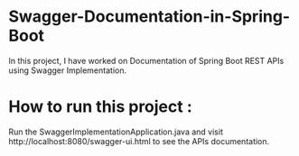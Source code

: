 # Swagger-Documentation-in-Spring-Boot
In this project, I have worked on Documentation of Spring Boot REST APIs using Swagger Implementation.

# How to run this project :

Run the SwaggerImplementationApplication.java and visit http://localhost:8080/swagger-ui.html to see the APIs documentation.
